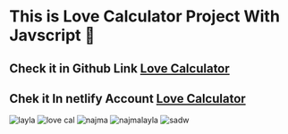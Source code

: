 <h1>This is Love Calculator Project With Javscript 🤩</h1>

<h2> Check it in Github Link <a href="https://maryama-mohamed.github.io/Love-Calculator/">Love Calculator</a></h2>

<h2> Chek it In netlify Account <a href="https://love-calculator-app.netlify.app/">Love Calculator </a> </h2>

![layla](https://github.com/user-attachments/assets/deb64ccf-874d-4ced-8335-66ac559d09c2)
![love cal](https://github.com/user-attachments/assets/bcb9ddde-413c-43fd-b4a4-58ed37fb0f2f)
![najma](https://github.com/user-attachments/assets/23bad218-fa99-4dc7-b496-455bc6dfd35f)
![najmalayla](https://github.com/user-attachments/assets/22aafb19-3cc0-4bc0-91ae-547376906200)
![sadw](https://github.com/user-attachments/assets/2abda6ad-7425-4b13-b7be-5419dbef017a)
